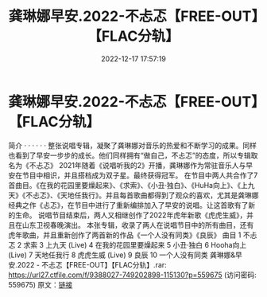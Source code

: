 ﻿---
title: 龚琳娜早安.2022-不忐忑【FREE-OUT】【FLAC分轨】
date: 2022-12-17 17:57:19
categories: WAV车载音乐、镜像
tags: 华语中文
---
# 龚琳娜早安.2022-不忐忑【FREE-OUT】【FLAC分轨】

简介 · · · · · ·
整张说唱专辑，凝聚了龚琳娜对音乐的热爱和不断学习的成果。同样也看到了早安一步步的成长。他们同样拥有“做自己，不忐忑”的态度，所以专辑取名为《不忐忑》
2021年随着《说唱听我的2》开播，龚琳娜作为常驻音乐人与早安在节目中相识，并且搭档成为双子星。最终获得冠军。
在节目中两人共合作了7首曲目。《在我的花园里要燥起来》、《求索》、《小丑·独白》、《HuHa向上》、《上九天》《不忐忑》、《天地任我行》。并且每首歌曲都得到了观众的喜欢，尤其是龚琳娜经典之作《忐忑》，在节目中进行了重新编排加入了早安的说唱。让这首歌有了新的生命。
说唱节目结束后，两人又相继创作了2022年虎年新歌《虎虎生威》，并且在山东卫视春晚演出。
本张专辑，收录了两人在说唱节目中的所有曲目，还有虎年歌曲，并且重新创作了两首新的作品《一个人没有同类》《良辰》
曲目
1 不忐忑
2 求索
3 上九天 (Live)
4 在我的花园里要燥起来
5 小丑·独白
6 Hooha向上 (Live)
7 天地任我行
8 虎虎生威 (Live)
9 良辰
10 一个人没有同类
龚琳娜&早安.2022 - 不忐忑【FREE-OUT】【FLAC分轨】.rar: https://url27.ctfile.com/f/9388027-749202898-115130?p=559675
(访问密码: 559675)
原文：[链接](https://blog.sina.com.cn/s/blog_1647c7e76010310m6.html)